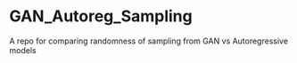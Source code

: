 # GAN_Autoreg_Sampling
A repo for comparing randomness of sampling from GAN vs Autoregressive models
